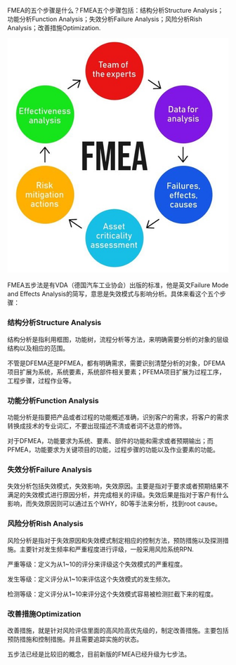 FMEA的五个步骤是什么？FMEA五个步骤包括：结构分析Structure Analysis；功能分析Function Analysis；失效分析Failure Analysis；风险分析Rish Analysis；改善措施Optimization.

![](.\img\fmea-01.png)



FMEA五步法是有VDA（德国汽车工业协会）出版的标准，他是英文Failure Mode and Effects Analysis的简写，意思是失效模式与影响分析。具体来看这个五个步骤：

### 结构分析Structure Analysis

结构分析是指利用框图，功能树，流程分析等方法，来明确需要分析的对象的层级结构以及相应的范围。

不管是DFEMA还是PFMEA，都有明确需求，需要识别清楚分析的对象，DFEMA项目扩展为系统，系统要素，系统部件相关要素；PFEMA项目扩展为过程工序，工程步骤，过程作业等。

### 功能分析Function Analysis

功能分析是指要把产品或者过程的功能概述准确，识别客户的需求，将客户的需求转换成技术的专业词汇，不要出现描述不清或者词不达意的修饰。

对于DFMEA，功能要求为系统、要素、部件的功能和需求或者预期输出；而PFMEA，功能要求为关键项目的功能，过程步骤的功能以及作业要素的功能。

### 失效分析Failure Analysis

失效分析包括失效模式，失效影响，失效原因。主要是指对于要求或者预期结果不满足的失效模式进行原因分析，并完成相关的评级。失效后果是指对于客户有什么影响，而失效原因则可以通过五个WHY，8D等手法来分析，找到root cause。

### 风险分析Rish Analysis

风险分析是指对于失效原因和失效模式制定相应的控制方法，预防措施以及探测措施。主要针对发生频率和严重程度进行评级，一般采用风险系统RPN.

严重等级：定义为从1~10的评分来评级这个失效模式的严重程度。

发生等级：定义评分从1~10来评估这个失效模式的发生频次。

检测等级：定义评分从1~10来评分这个失效模式容易被检测拦截下来的程度。

### 改善措施Optimization

改善措施，就是针对风险评估里面的高风险高优先级的，制定改善措施。主要包括预防措施和控制措施。并且需要追踪实施的状态。

五步法已经是比较旧的概念，目前新版的FMEA已经升级为七步法。